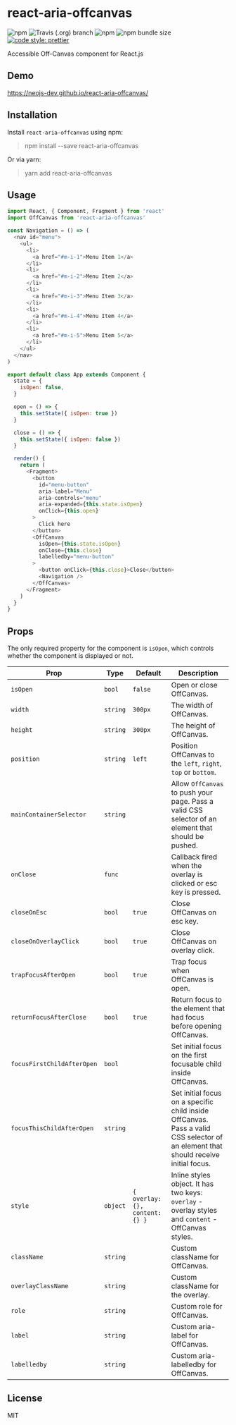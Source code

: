 # react-aria-offcanvas

![npm](https://img.shields.io/npm/v/react-aria-offcanvas.svg?style=flat-square) ![Travis (.org) branch](https://img.shields.io/travis/neojs-dev/react-aria-offcanvas/master?style=flat-square) ![npm](https://img.shields.io/npm/dw/react-aria-offcanvas.svg?style=flat-square) ![npm bundle size](https://img.shields.io/bundlephobia/min/react-aria-offcanvas.svg?style=flat-square) [![code style: prettier](https://img.shields.io/badge/code_style-prettier-ff69b4.svg?style=flat-square)](https://github.com/prettier/prettier)

Accessible Off-Canvas component for React.js

## Demo

https://neojs-dev.github.io/react-aria-offcanvas/

## Installation

Install `react-aria-offcanvas` using npm:

> npm install --save react-aria-offcanvas

Or via yarn:

> yarn add react-aria-offcanvas

## Usage

```javascript
import React, { Component, Fragment } from 'react'
import OffCanvas from 'react-aria-offcanvas'

const Navigation = () => (
  <nav id="menu">
    <ul>
      <li>
        <a href="#m-i-1">Menu Item 1</a>
      </li>
      <li>
        <a href="#m-i-2">Menu Item 2</a>
      </li>
      <li>
        <a href="#m-i-3">Menu Item 3</a>
      </li>
      <li>
        <a href="#m-i-4">Menu Item 4</a>
      </li>
      <li>
        <a href="#m-i-5">Menu Item 5</a>
      </li>
    </ul>
  </nav>
)

export default class App extends Component {
  state = {
    isOpen: false,
  }

  open = () => {
    this.setState({ isOpen: true })
  }

  close = () => {
    this.setState({ isOpen: false })
  }

  render() {
    return (
      <Fragment>
        <button
          id="menu-button"
          aria-label="Menu"
          aria-controls="menu"
          aria-expanded={this.state.isOpen}
          onClick={this.open}
        >
          Click here
        </button>
        <OffCanvas
          isOpen={this.state.isOpen}
          onClose={this.close}
          labelledby="menu-button"
        >
          <button onClick={this.close}>Close</button>
          <Navigation />
        </OffCanvas>
      </Fragment>
    )
  }
}
```

## Props

The only required property for the component is `isOpen`, which controls whether the component is displayed or not.

| Prop                       | Type     | Default                        | Description                                                                                                                        |
| -------------------------- | -------- | ------------------------------ | ---------------------------------------------------------------------------------------------------------------------------------- |
| `isOpen`                   | `bool`   | `false`                        | Open or close OffCanvas.                                                                                                           |
| `width`                    | `string` | `300px`                        | The width of OffCanvas.                                                                                                            |
| `height`                   | `string` | `300px`                        | The height of OffCanvas.                                                                                                           |
| `position`                 | `string` | `left`                         | Position OffCanvas to the `left`, `right`, `top` or `bottom`.                                                                      |
| `mainContainerSelector`    | `string` |                                | Allow `OffCanvas` to push your page. Pass a valid CSS selector of an element that should be pushed.                                |
| `onClose`                  | `func`   |                                | Callback fired when the overlay is clicked or esc key is pressed.                                                                  |
| `closeOnEsc`               | `bool`   | `true`                         | Close OffCanvas on esc key.                                                                                                        |
| `closeOnOverlayClick`      | `bool`   | `true`                         | Close OffCanvas on overlay click.                                                                                                  |
| `trapFocusAfterOpen`       | `bool`   | `true`                         | Trap focus when OffCanvas is open.                                                                                                 |
| `returnFocusAfterClose`    | `bool`   | `true`                         | Return focus to the element that had focus before opening OffCanvas.                                                               |
| `focusFirstChildAfterOpen` | `bool`   |                                | Set initial focus on the first focusable child inside OffCanvas.                                                                   |
| `focusThisChildAfterOpen`  | `string` |                                | Set initial focus on a specific child inside OffCanvas. Pass a valid CSS selector of an element that should receive initial focus. |
| `style`                    | `object` | `{ overlay: {}, content: {} }` | Inline styles object. It has two keys: `overlay` - overlay styles and `content` - OffCanvas styles.                                |
| `className`                | `string` |                                | Custom className for OffCanvas.                                                                                                    |
| `overlayClassName`         | `string` |                                | Custom className for the overlay.                                                                                                  |
| `role`                     | `string` |                                | Custom role for OffCanvas.                                                                                                         |
| `label`                    | `string` |                                | Custom aria-label for OffCanvas.                                                                                                   |
| `labelledby`               | `string` |                                | Custom aria-labelledby for OffCanvas.                                                                                              |

## License

MIT
